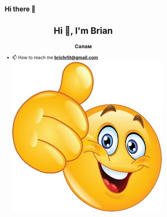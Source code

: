 ## Hi there 👋

<h1 align="center">Hi 👋, I'm Brian</h1>
<h3 align="center">Сәлам</h3>

- 📫 How to reach me **brichrlit@gmail.com**
![唉呦不錯喔!](https://github.com/BBrain778/BBrain778/blob/main/nicelaaaa.png)
<p align="left">
</p>



